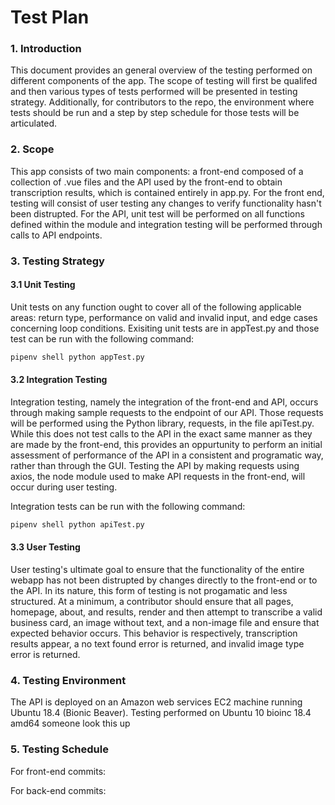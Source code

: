 # Test Plan

### 1. Introduction
This document provides an general overview of the testing performed on different components of the app. The scope of testing will first be qualifed and then various types of tests performed will be presented in testing strategy. Additionally, for contributors to the repo, the environment where tests should be run and a step by step schedule for those tests will be articulated.

### 2. Scope
This app consists of two main components: a front-end composed of a collection of .vue files and the API used by the front-end to obtain transcription results, which is contained entirely in app.py. For the front end, testing will consist of user testing any changes to verify functionality hasn't been distrupted. For the API, unit test will be performed on all functions defined within the module and integration testing will be performed through calls to API endpoints.

### 3. Testing Strategy
#### 3.1 Unit Testing
Unit tests on any function ought to cover all of the following applicable areas: return type, performance on valid and invalid input, and edge cases concerning loop conditions. Exisiting unit tests are in appTest.py and those test can be run with the following command:
```bash
pipenv shell python appTest.py
```
#### 3.2 Integration Testing
Integration testing, namely the integration of the front-end and API, occurs through making sample requests to the endpoint of our API. Those requests will be performed using the Python library, requests, in the file apiTest.py. While this does not test calls to the API in the exact same manner as they are made by the front-end, this provides an oppurtunity to perform an initial assessment of performance of the API in a consistent and programatic way, rather than through the GUI. Testing the API by making requests using axios, the node module used to make API requests in the front-end, will occur during user testing.

Integration tests can be run with the following command:
```bash
pipenv shell python apiTest.py
```
#### 3.3 User Testing
User testing's ultimate goal to ensure that the functionality of the entire webapp has not been distrupted by changes directly to the front-end or to the API. In its nature, this form of testing is not progamatic and less structured. At a minimum, a contributor should ensure that all pages, homepage, about, and results, render and then attempt to transcribe a valid business card, an image without text, and a non-image file and ensure that expected behavior occurs. This behavior is respectively, transcription results appear, a no text found error is returned, and invalid image type error is returned.

### 4. Testing Environment
The API is deployed on an Amazon web services EC2 machine running Ubuntu 18.4 (Bionic Beaver). 
Testing performed on Ubuntu 10 bioinc 18.4 amd64 someone look this up
### 5. Testing Schedule
For front-end commits:

For back-end commits:
